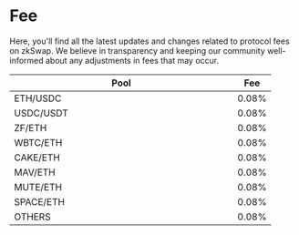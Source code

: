 # Fee

Here, you'll find all the latest updates and changes related to protocol fees on zkSwap. We believe in transparency and keeping our community well-informed about any adjustments in fees that may occur.



<table><thead><tr><th width="376">Pool</th><th>Fee</th></tr></thead><tbody><tr><td>ETH/USDC</td><td>0.08%</td></tr><tr><td>USDC/USDT</td><td>0.08%</td></tr><tr><td>ZF/ETH</td><td>0.08%</td></tr><tr><td>WBTC/ETH</td><td>0.08%</td></tr><tr><td>CAKE/ETH</td><td>0.08%</td></tr><tr><td>MAV/ETH</td><td>0.08%</td></tr><tr><td>MUTE/ETH</td><td>0.08%</td></tr><tr><td>SPACE/ETH</td><td>0.08%</td></tr><tr><td>OTHERS</td><td>0.08%</td></tr></tbody></table>
